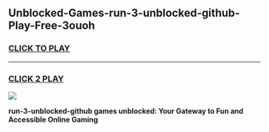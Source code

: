 
## Unblocked-Games-run-3-unblocked-github-Play-Free-3ouoh
<h3>
<a href="https://premium76.site?title=run-3-unblocked-github&ref=18A1">CLICK TO PLAY</a></h3>
<hr>

<h3>
<a href="https://premium76.site?title=run-3-unblocked-github&ref=18A1">CLICK 2 PLAY</a>
  
</h3>

<a href="https://premium76.site?title=run-3-unblocked-github&ref=18A1"><img src="https://clearcache.store/games.png"></a>


**run-3-unblocked-github games unblocked: Your Gateway to Fun and Accessible Online Gaming**
